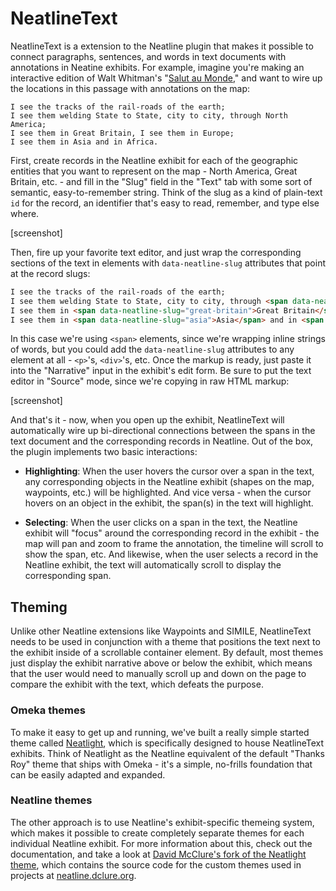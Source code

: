 # NeatlineText

NeatlineText is a extension to the Neatline plugin that makes it possible to connect paragraphs, sentences, and words in text documents with annotations in Neatine exhibits. For example, imagine you're making an interactive edition of Walt Whitman's "[Salut au Monde][salut-au-monde]," and want to wire up the locations in this passage with annotations on the map:

```
I see the tracks of the rail-roads of the earth;	 
I see them welding State to State, city to city, through North America;
I see them in Great Britain, I see them in Europe;	 
I see them in Asia and in Africa.
```

First, create records in the Neatline exhibit for each of the geographic entities that you want to represent on the map - North America, Great Britain, etc. - and fill in the "Slug" field in the "Text" tab with some sort of semantic, easy-to-remember string. Think of the slug as a kind of plain-text `id` for the record, an identifier that's easy to read, remember, and type else where.

[screenshot]

Then, fire up your favorite text editor, and just wrap the corresponding sections of the text in elements with `data-neatline-slug` attributes that point at the record slugs:

```html
I see the tracks of the rail-roads of the earth;	 
I see them welding State to State, city to city, through <span data-neatline-slug="north-america">North America</span>;
I see them in <span data-neatline-slug="great-britain">Great Britain</span>, I see them in <span data-neatline-slug="europe">Europe</span>;	 
I see them in <span data-neatline-slug="asia">Asia</span> and in <span data-neatline-slug="africa">Africa</span>.
```

In this case we're using `<span>` elements, since we're wrapping inline strings of words, but you could add the `data-neatline-slug` attributes to any element at all - `<p>`'s, `<div>`'s, etc. Once the markup is ready, just paste it into the "Narrative" input in the exhibit's edit form. Be sure to put the text editor in "Source" mode, since we're copying in raw HTML markup:

[screenshot]

And that's it - now, when you open up the exhibit, NeatlineText will automatically wire up bi-directional connections between the spans in the text document and the corresponding records in Neatline. Out of the box, the plugin implements two basic interactions:

  - **Highlighting**: When the user hovers the cursor over a span in the text, any corresponding objects in the Neatline exhibit (shapes on the map, waypoints, etc.) will be highlighted. And vice versa - when the cursor hovers on an object in the exhibit, the span(s) in the text will highlight.

  - **Selecting**: When the user clicks on a span in the text, the Neatline exhibit will "focus" around the corresponding record in the exhibit - the map will pan and zoom to frame the annotation, the timeline will scroll to show the span, etc. And likewise, when the user selects a record in the Neatline exhibit, the text will automatically scroll to display the corresponding span.

## Theming

Unlike other Neatline extensions like Waypoints and SIMILE, NeatlineText needs to be used in conjunction with a theme that positions the text next to the exhibit inside of a scrollable container element. By default, most themes just display the exhibit narrative above or below the exhibit, which means that the user would need to manually scroll up and down on the page to compare the exhibit with the text, which defeats the purpose.

### Omeka themes

To make it easy to get up and running, we've built a really simple started theme called [Neatlight][neatlight], which is specifically designed to house NeatlineText exhibits. Think of Neatlight as the Neatline equivalent of the default "Thanks Roy" theme that ships with Omeka - it's a simple, no-frills foundation that can be easily adapted and expanded.

### Neatline themes

The other approach is to use Neatline's exhibit-specific themeing system, which makes it possible to create completely separate themes for each individual Neatline exhibit. For more information about this, check out the documentation, and take a look at [David McClure's fork of the Neatlight theme][neatlight-mcclure], which contains the source code for the custom themes used in projects at [neatline.dclure.org][neatline-dclure]. 

[salut-au-monde]: http://www.bartelby.com/142/74.html
[neatlight]: https://github.com/scholarslab/neatlight
[neatlight-mcclure]: https://github.com/davidmcclure/neatlight/tree/master/neatline/exhibits/themes
[neatline-dclure]: http://neatline.dclure.org
